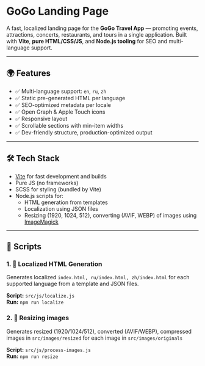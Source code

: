 # GoGo Landing Page

A fast, localized landing page for the **GoGo Travel App** — promoting events, attractions, concerts, restaurants, and tours in a single application. Built with **Vite**, **pure HTML/CSS/JS**, and **Node.js tooling** for SEO and multi-language support.

---

## 🌍 Features

-   ✅ Multi-language support: `en`, `ru`, `zh`
-   ✅ Static pre-generated HTML per language
-   ✅ SEO-optimized metadata per locale
-   ✅ Open Graph & Apple Touch icons
-   ✅ Responsive layout
-   ✅ Scrollable sections with min-item widths
-   ✅ Dev-friendly structure, production-optimized output

---

## 🛠️ Tech Stack

-   [Vite](https://vitejs.dev/) for fast development and builds
-   Pure JS (no frameworks)
-   SCSS for styling (bundled by Vite)
-   Node.js scripts for:
    -   HTML generation from templates
    -   Localization using JSON files
    -   Resizing (1920, 1024, 512), converting (AVIF, WEBP) of images using [ImageMagick](https://imagemagick.org/)

---

## 📜 Scripts

### 1. 🔁 Localized HTML Generation

Generates localized `index.html, ru/index.html, zh/index.html` for each supported language from a template and JSON files.

**Script:** `src/js/localize.js`  
**Run:** `npm run localize`

### 2. 🔁 Resizing images

Generates resized (1920/1024/512), converted (AVIF/WEBP), compressed images in `src/images/resized` for each image in `src/images/originals`

**Script:** `src/js/process-images.js`  
**Run:** `npm run resize`
